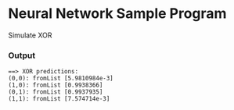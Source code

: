 # Neural Network Sample Program

Simulate XOR

### Output

```
==> XOR predictions:
(0,0): fromList [5.9810984e-3]
(1,0): fromList [0.9938366]
(0,1): fromList [0.9937935]
(1,1): fromList [7.574714e-3]
```

